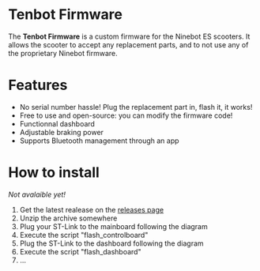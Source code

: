 # Tenbot Firmware

The **Tenbot Firmware** is a custom firmware for the Ninebot ES scooters. It allows the scooter to accept any replacement parts, and to not use any of the proprietary Ninebot firmware.


# Features

 - No serial number hassle! Plug the replacement part in, flash it, it works!
 - Free to use and open-source: you can modify the firmware code!
 - Functionnal dashboard
 - Adjustable braking power
 - Supports Bluetooth management through an app
 
 # How to install
 *Not avalaible yet!*
 1. Get the latest realease on the [releases page](https://github.com/tenbot/tenbot/releases)
 2. Unzip the archive somewhere
 3. Plug your ST-Link to the mainboard following the diagram
 4. Execute the script "flash_controlboard"
 5. Plug the ST-Link to the dashboard following the diagram
 6. Execute the script "flash_dashboard"
 7. ...
